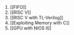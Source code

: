 
1. [[FIFO]]
2. [[RISC V]]
3. [[RISC V with TL-Verilog]]
4. [[Exploiting Memory with C]]
5. [[GPU with NIOS II]]